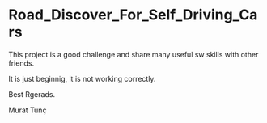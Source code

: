 # Road_Discover_For_Self_Driving_Cars

This project is a good challenge and share many useful sw skills with other friends.

It is just beginnig, it is not working correctly.

Best Rgerads.

Murat Tunç
